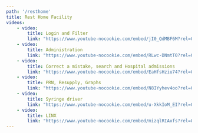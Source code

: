 ```yaml
---
path: '/resthome'
title: Rest Home Facility
videos:
    - video:
        title: Login and Filter
        link: "https://www.youtube-nocookie.com/embed/jI0_QdMBF6M?rel=0"
    - video:
        title: Administration
        link: "https://www.youtube-nocookie.com/embed/RLwc-DNmtT0?rel=0"
    - video:
        title: Correct a mistake, search and Hospital admissions
        link: "https://www.youtube-nocookie.com/embed/EaHfsHziu74?rel=0"   
    - video:
        title: PRN, Resupply, Graphs
        link: "https://www.youtube-nocookie.com/embed/N8IYyhev4oo?rel=0" 
    - video:
        title: Syringe driver
        link: "https://www.youtube-nocookie.com/embed/u-XkkIoM_EI?rel=0"
    - video:
        title: LINX
        link: "https://www.youtube-nocookie.com/embed/mizqlRIAxfs?rel=0"
---
```


